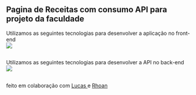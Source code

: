 ## Pagina de Receitas com consumo API para projeto da faculdade

<p>
    Utilizamos as seguintes tecnologias para desenvolver a aplicação no front-end
    <br>
  <a href="https://skillicons.dev">
    <img src="https://skillicons.dev/icons?i=angular,ts,bootstrap" />
  </a>
</p>

##

<p>
    Utilizamos as seguintes tecnologias para desenvolver a API no back-end
    <br>
  <a href="https://skillicons.dev">
    <img src="https://skillicons.dev/icons?i=cs,net,sqlite" />
  </a>
</p>

##

feito em colaboração com <a href="https://github.com/LucasBXavier" target="_blank"> Lucas </a> e <a href="https://github.com/RhoanBarioni" target="_blank"> Rhoan </a>
